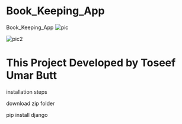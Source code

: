 # Book_Keeping_App
Book_Keeping_App
![pic](https://github.com/user-attachments/assets/1d933a98-9113-4ac4-b430-ca1d74170c1d)

![pic2](https://github.com/user-attachments/assets/486aede4-c53d-4402-9245-bf160b38c44c)

# This Project Developed by Toseef Umar Butt

installation steps

download zip folder 

pip install django



